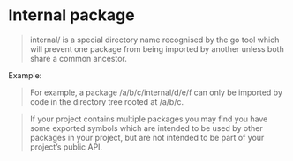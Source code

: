 # Internal package

> internal/ is a special directory name recognised by the go tool which will
> prevent one package from being imported by another unless both share a common
> ancestor.

Example:

> For example, a package /a/b/c/internal/d/e/f can only be imported by code in
> the directory tree rooted at /a/b/c. 

> If your project contains multiple packages you may find you have some exported
> symbols which are intended to be used by other packages in your project, but
> are not intended to be part of your project’s public API.